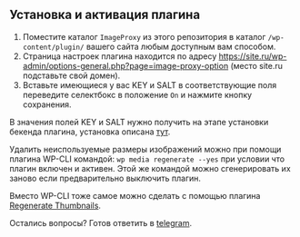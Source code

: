 ## Установка и активация плагина

1. Поместите каталог `ImageProxy` из этого репозитория в каталог `/wp-content/plugin/` вашего сайта любым доступным вам способом.
2. Страница настроек плагина находится по адресу https://site.ru/wp-admin/options-general.php?page=image-proxy-option (место site.ru подставьте свой домен).
3. Вставьте имеющиеся у вас KEY и SALT в соответствующие поля переведите селектбокс в положение `On` и  нажмите кнопку сохранения.

В значения полей KEY и SALT нужно получить на этапе установки бекенда плагина, установка описана [тут](https://github.com/petrozavodsky/ImageProxy-config/blob/master/README.md).

Удалить неиспользуемые размеры изображений можно при помощи плагина WP-CLI командой: `wp media regenerate --yes` при условии что плагин включен и активен. Этой же командой можно сгенерировать их заново если предварительно выключить плагин.

Вместо WP-CLI тоже самое можно сделать с помощью плагина [Regenerate Thumbnails](https://wordpress.org/plugins/regenerate-thumbnails/).

Остались вопросы? Готов ответить в [telegram](https://github.com/petrozavodsky/ImageProxy).
